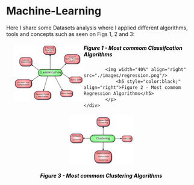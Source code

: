 # Machine-Learning

Here I share some Datasets analysis where I applied different algorithms, tools and concepts such as seen on Figs 1, 2 and 3:

<a>
    <div style="margin: 20px;">
            <p>
            <img width="40%" align="left" src="./images/classification.png"/>
                <h5 style="color:black;" align="left">Figure 1 - Most commom Classifcation Algorithms</h5>

            <img width="40%" align="right" src="./images/regression.png"/>
                <h5 style="color:black;" align="right">Figure 2 - Most commom Regression Algorithms</h5>
            </p>
    </div>
</a>



<a>
    <div style="margin: 20px;">
        <p align="middle">
            <img width="40%" align="middle" src="./images/clustering.png"/>
            <h5 style="color:black;" align="middle">Figure 3 - Most commom Clustering Algorithms</h5>
        </p>
    </div>
</a>
